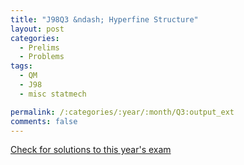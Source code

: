 ```yaml
---
title: "J98Q3 &ndash; Hyperfine Structure"
layout: post
categories:
  - Prelims
  - Problems
tags:
  - QM
  - J98
  - misc statmech

permalink: /:categories/:year/:month/Q3:output_ext
comments: false
---
```

<object data="1998J3Q.pdf" type="application/pdf" width="100%" height="500"></object>
<div class="message"><a href='https://princetonprelim.com/prelim/0/'>Check for solutions to this year's exam</a></div>